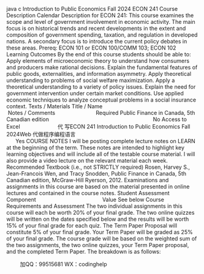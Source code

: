 java c
Introduction to Public Economics Fall 2024
ECON 241
Course Description
Calendar Description for ECON 241:
This course examines the scope and level of government involvement in economic activity. The main focus is on historical trends and recent developments in the extent and composition of government spending, taxation, and regulation in developed nations. A secondary focus is to introduce the current policy debates in these areas.
Prereq: ECON 101 or ECON 100/COMM 103; ECON 102
Learning Outcomes
By the end of this course students should be able to:
Apply elements of microeconomic theory to understand how consumers and producers make rational decisions.
Explain the fundamental features of public goods, externalities, and information asymmetry.
Apply theoretical understanding to problems of social welfare maximization.
Apply a theoretical understanding to a variety of policy issues.
Explain the need for government intervention under certain market conditions.
Use applied economic techniques to analyze conceptual problems in a social insurance context.
Texts / Materials
Title / Name                                                               Notes / Comments                           Required
Public Finance in Canada, 5th Canadian edition                                                                     No
Access to Excel                         代 写ECON 241 Introduction to Public Economics Fall 2024Web
代做程序编程语言                                                                                         Yes
COURSE NOTES
I will be posting complete lecture notes on LEARN at the beginning of the term. These notes are intended to highlight key learning objectives and will include all of the testable course material. I will also provide a video lecture on the relevant material each week.
Recommended Textbook (i.e., not STRICTLY required)
Rosen, Harvey S., Jean-Francois Wen, and Tracy Snodden, Public Finance in Canada, 5th Canadian edition, McGraw-Hill Ryerson, 2012.
Examinations and assignments in this course are based on the material presented in online lectures and contained in the course notes.
Student Assessment
Component                                            Value
See below
Course Requirements and Assessment
The two individual assignments in this course will each be worth 20% of your final grade. The two online quizzes will be written on the dates specified below and the results will be worth 15% of your final grade for each quiz. The Term Paper Proposal will constitute 5% of your final grade. Your Term Paper will be graded as 25% of your final grade.
The course grade will be based on the weighted sum of the two assignments, the two online quizzes, your Term Paper proposal, and the completed Term Paper. The breakdown is as follows:

         
加QQ：99515681  WX：codinghelp
